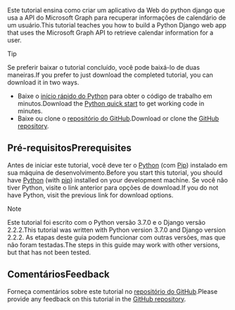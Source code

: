 <!-- markdownlint-disable MD002 MD041 -->

<span data-ttu-id="292bc-101">Este tutorial ensina como criar um aplicativo da Web do python django que usa a API do Microsoft Graph para recuperar informações de calendário de um usuário.</span><span class="sxs-lookup"><span data-stu-id="292bc-101">This tutorial teaches you how to build a Python Django web app that uses the Microsoft Graph API to retrieve calendar information for a user.</span></span>

> [!TIP]
> <span data-ttu-id="292bc-102">Se preferir baixar o tutorial concluído, você pode baixá-lo de duas maneiras.</span><span class="sxs-lookup"><span data-stu-id="292bc-102">If you prefer to just download the completed tutorial, you can download it in two ways.</span></span>
>
> - <span data-ttu-id="292bc-103">Baixe o [início rápido do Python](https://developer.microsoft.com/graph/quick-start?platform=option-Python) para obter o código de trabalho em minutos.</span><span class="sxs-lookup"><span data-stu-id="292bc-103">Download the [Python quick start](https://developer.microsoft.com/graph/quick-start?platform=option-Python) to get working code in minutes.</span></span>
> - <span data-ttu-id="292bc-104">Baixe ou clone o [repositório do GitHub](https://github.com/microsoftgraph/msgraph-training-pythondjangoapp).</span><span class="sxs-lookup"><span data-stu-id="292bc-104">Download or clone the [GitHub repository](https://github.com/microsoftgraph/msgraph-training-pythondjangoapp).</span></span>

## <a name="prerequisites"></a><span data-ttu-id="292bc-105">Pré-requisitos</span><span class="sxs-lookup"><span data-stu-id="292bc-105">Prerequisites</span></span>

<span data-ttu-id="292bc-106">Antes de iniciar este tutorial, você deve ter o [Python](https://www.python.org/) (com [Pip](https://pypi.org/project/pip/)) instalado em sua máquina de desenvolvimento.</span><span class="sxs-lookup"><span data-stu-id="292bc-106">Before you start this tutorial, you should have [Python](https://www.python.org/) (with [pip](https://pypi.org/project/pip/)) installed on your development machine.</span></span> <span data-ttu-id="292bc-107">Se você não tiver Python, visite o link anterior para opções de download.</span><span class="sxs-lookup"><span data-stu-id="292bc-107">If you do not have Python, visit the previous link for download options.</span></span>

> [!NOTE]
> <span data-ttu-id="292bc-108">Este tutorial foi escrito com o Python versão 3.7.0 e o Django versão 2.2.2.</span><span class="sxs-lookup"><span data-stu-id="292bc-108">This tutorial was written with Python version 3.7.0 and Django version 2.2.2.</span></span> <span data-ttu-id="292bc-109">As etapas deste guia podem funcionar com outras versões, mas que não foram testadas.</span><span class="sxs-lookup"><span data-stu-id="292bc-109">The steps in this guide may work with other versions, but that has not been tested.</span></span>

## <a name="feedback"></a><span data-ttu-id="292bc-110">Comentários</span><span class="sxs-lookup"><span data-stu-id="292bc-110">Feedback</span></span>

<span data-ttu-id="292bc-111">Forneça comentários sobre este tutorial no [repositório do GitHub](https://github.com/microsoftgraph/msgraph-training-pythondjangoapp).</span><span class="sxs-lookup"><span data-stu-id="292bc-111">Please provide any feedback on this tutorial in the [GitHub repository](https://github.com/microsoftgraph/msgraph-training-pythondjangoapp).</span></span>
